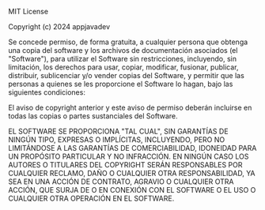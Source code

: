 MIT License

Copyright (c) 2024 appjavadev

Se concede permiso, de forma gratuita, a cualquier persona que obtenga una copia del software y los archivos de documentación asociados (el "Software"), para utilizar el Software sin restricciones, incluyendo, sin limitación, los derechos para usar, copiar, modificar, fusionar, publicar, distribuir, sublicenciar y/o vender copias del Software, y permitir que las personas a quienes se les proporcione el Software lo hagan, bajo las siguientes condiciones:

El aviso de copyright anterior y este aviso de permiso deberán incluirse en todas las copias o partes sustanciales del Software.

EL SOFTWARE SE PROPORCIONA "TAL CUAL", SIN GARANTÍAS DE NINGÚN TIPO, EXPRESAS O IMPLÍCITAS, INCLUYENDO, PERO NO LIMITÁNDOSE A LAS GARANTÍAS DE COMERCIABILIDAD, IDONEIDAD PARA UN PROPÓSITO PARTICULAR Y NO INFRACCIÓN. EN NINGÚN CASO LOS AUTORES O TITULARES DEL COPYRIGHT SERÁN RESPONSABLES POR CUALQUIER RECLAMO, DAÑO O CUALQUIER OTRA RESPONSABILIDAD, YA SEA EN UNA ACCIÓN DE CONTRATO, AGRAVIO O CUALQUIER OTRA ACCIÓN, QUE SURJA DE O EN CONEXIÓN CON EL SOFTWARE O EL USO O CUALQUIER OTRA OPERACIÓN EN EL SOFTWARE.
